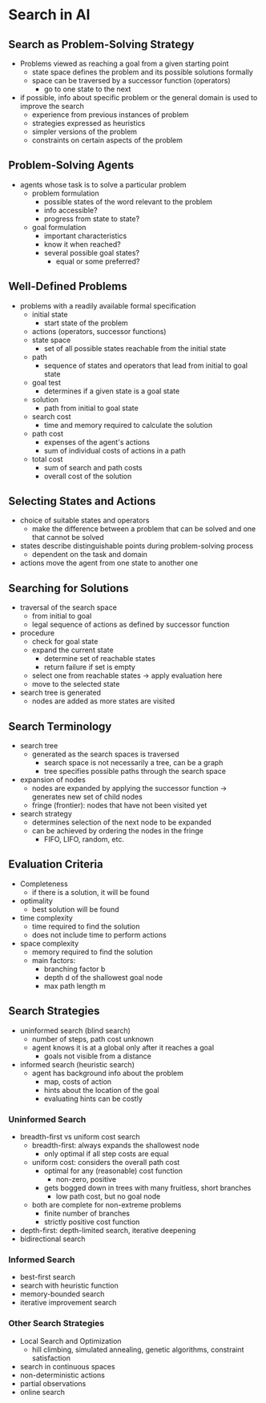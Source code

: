 # Search in AI

## Search as Problem-Solving Strategy
- Problems viewed as reaching a goal from a given starting point
    - state space defines the problem and its possible solutions formally
    - space can be traversed by a successor function (operators)
        - go to one state to the next
- if possible, info about specific problem or the general domain is used to improve the search
    - experience from previous instances of problem
    - strategies expressed as heuristics
    - simpler versions of the problem
    - constraints on certain aspects of the problem

## Problem-Solving Agents
- agents whose task is to solve a particular problem
    - problem formulation
        - possible states of the word relevant to the problem
        - info accessible?
        - progress from state to state?
    - goal formulation
        - important characteristics
        - know it when reached?
        - several possible goal states?
            - equal or some preferred?

## Well-Defined Problems
- problems with a readily available formal specification
    - initial state
        - start state of the problem
    - actions (operators, successor functions)
    - state space
        - set of all possible states reachable from the initial state
    - path
        - sequence of states and operators that lead from initial to goal state
    - goal test
        - determines if a given state is a goal state
    - solution
        - path from initial to goal state
    - search cost
        - time and memory required to calculate the solution
    - path cost
        - expenses of the agent's actions
        - sum of individual costs of actions in a path
    - total cost
        - sum of search and path costs
        - overall cost of the solution

## Selecting States and Actions
- choice of suitable states and operators
    - make the difference between a problem that can be solved and one that cannot be solved
- states describe distinguishable points during problem-solving process
    - dependent on the task and domain
- actions move the agent from one state to another one

## Searching for Solutions
- traversal of the search space
    - from initial to goal
    - legal sequence of actions as defined by successor function
- procedure
    - check for goal state
    - expand the current state
        - determine set of reachable states
        - return failure if set is empty
    - select one from reachable states -> apply evaluation here
    - move to the selected state
- search tree is generated
    - nodes are added as more states are visited

## Search Terminology
- search tree
    - generated as the search spaces is traversed
        - search space is not necessarily a tree, can be a graph
        - tree specifies possible paths through the search space
- expansion of nodes
    - nodes are expanded by applying the successor function -> generates new set of child nodes
    - fringe (frontier): nodes that have not been visited yet
- search strategy
    - determines selection of the next node to be expanded
    - can be achieved by ordering the nodes in the fringe
        - FIFO, LIFO, random, etc.

## Evaluation Criteria
- Completeness
    - if there is a solution, it will be found
- optimality
    - best solution will be found
- time complexity
    - time required to find the solution
    - does not include time to perform actions
- space complexity
    - memory required to find the solution
    - main factors:
        - branching factor b
        - depth d of the shallowest goal node
        - max path length m

## Search Strategies
- uninformed search (blind search)
    - number of steps, path cost unknown
    - agent knows it is at a global only after it reaches a goal
        - goals not visible from a distance
- informed search (heuristic search)
    - agent has background info about the problem
        - map, costs of action
        - hints about the location of the goal
        - evaluating hints can be costly

### Uninformed Search
- breadth-first vs uniform cost search
    - breadth-first: always expands the shallowest node
        - only optimal if all step costs are equal
    - uniform cost: considers the overall path cost
        - optimal for any (reasonable) cost function
            - non-zero, positive
        - gets bogged down in trees with many fruitless, short branches
            - low path cost, but no goal node
    - both are complete for non-extreme problems
        - finite number of branches
        - strictly positive cost function
- depth-first: depth-limited search, iterative deepening
- bidirectional search

### Informed Search
- best-first search
- search with heuristic function
- memory-bounded search
- iterative improvement search

### Other Search Strategies
- Local Search and Optimization
    - hill climbing, simulated annealing, genetic algorithms, constraint
    satisfaction
- search in continuous spaces
- non-deterministic actions
- partial observations
- online search